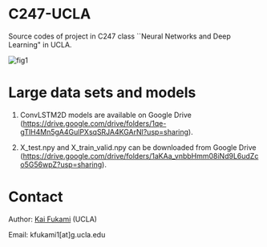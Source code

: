 # C247-UCLA
Source codes of project in C247 class ``Neural Networks and Deep Learning" in UCLA.

![fig1](https://user-images.githubusercontent.com/62085615/156986757-a372cd12-2e98-4063-8f68-f7b58ff3d751.png)


# Large data sets and models 

1. ConvLSTM2D models are available on Google Drive (https://drive.google.com/drive/folders/1qe-gTlH4Mn5gA4GulPXsqSRJA4KGArNl?usp=sharing).

2. X_test.npy and X_train_valid.npy can be downloaded from Google Drive (https://drive.google.com/drive/folders/1aKAa_vnbbHmm08iNd9L6udZco5G56wpZ?usp=sharing).

# Contact
Author: [Kai Fukami](https://scholar.google.co.jp/citations?user=ipJb8qcAAAAJ&hl=en) (UCLA)

Email: kfukami1[at]g.ucla.edu 
